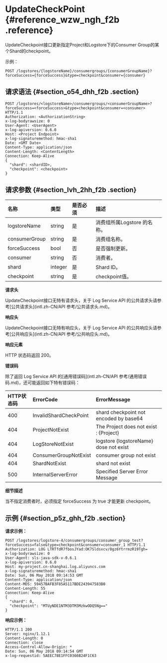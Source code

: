# UpdateCheckPoint {#reference_wzw_ngh_f2b .reference}

UpdateCheckpoint接口更新指定Project和Logstore下的Consumer Group的某个Shard的checkpoint。

示例：

```
POST /logstores/{logstoreName}/consumergroups/{consumerGroupName}?forceSuccess={forceSuccess}&type=checkpoint&consumer={consumer}
```

## 请求语法 {#section_o54_dhh_f2b .section}

```
POST /logstores/<logstoreName>/consumergroups/<consumerGroupName>?forceSuccess=<forceSuccess>&type=checkpoint&consumer=<consumer> HTTP/1.1
Authorization: <AuthorizationString>
x-log-bodyrawsize: 0
User-Agent: <UserAgent>
x-log-apiversion: 0.6.0
Host: <Project Endpoint>
x-log-signaturemethod: hmac-sha1
Date: <GMT Date>
Content-Type: application/json
Content-Length: <ContentLength>
Connection: Keep-Alive
{
  "shard": <shardID>,
  "checkpoint": <checkpoint>
}
```

## 请求参数 {#section_lvh_2hh_f2b .section}

|名称|类型|是否必须|描述|
|:-|:-|:---|:-|
|logstoreName|string|是|消费组所属Logstore 的名称。|
|consumerGroup|string|是|消费组名称。|
|forceSuccess|bool|否|是否强制更新。|
|consumer|string|否|消费者。|
|shard|integer|是|Shard ID。|
|checkpoint|string|是|checkpoint值。|

**请求头**

UpdateCheckpoint接口无特有请求头，关于 Log Service API 的公共请求头请参考[公共请求头](intl.zh-CN/API 参考/公共请求头.md)。

**响应头**

UpdateCheckpoint接口无特有响应头，关于 Log Service API 的公共响应头请参考[公共响应头](intl.zh-CN/API 参考/公共响应头.md)。

**响应元素**

HTTP 状态码返回 200。

**错误码**

除了返回 Log Service API 的[通用错误码](intl.zh-CN/API 参考/通用错误码.md)，还可能返回如下特有错误码：

|HTTP状态码|ErrorCode|ErrorMessage|
|:------|:--------|:-----------|
|400|InvalidShardCheckPoint|shard checkpoint not encoded by base64|
|404|ProjectNotExist|The Project does not exist : \{Project\}|
|404|LogStoreNotExist|logstore \{logstoreName\} dose not exist|
|404|ConsumerGroupNotExist|consumer group not exist|
|404|ShardNotExist|shard not exist|
|500|InternalServerError|Specified Server Error Message|

**细节描述**

当不指定消费者时，必须指定 forceSuccess 为 true 才能更新 checkpoint。

## 示例 {#section_p5z_ghh_f2b .section}

**请求示例：**

```
POST /logstores/logstore-4/consumergroups/consumer_group_test?forceSuccess=false&type=checkpoint&consumer=consumer_1 HTTP/1.1
Authorization: LOG LTRTfdR7fbosJYad:OK7Sldsxcv/8gz6YtrrmzR19Tgh=
x-log-bodyrawsize: 0
User-Agent: sls-java-sdk-v-0.6.1
x-log-apiversion: 0.6.0
Host: my-project.cn-shanghai.log.aliyuncs.com
x-log-signaturemethod: hmac-sha1
Date: Sun, 06 May 2018 09:14:53 GMT
Content-Type: application/json
Content-MD5: 59457BAFB3F85A5117BDE243947583B0
Content-Length: 55
Connection: Keep-Alive
{
  "shard": 0,
  "checkpoint": "MTUyNDE1NTM3OTM3MzkwODQ5Ng=="
}
```

**响应示例：**

```
HTTP/1.1 200
Server: nginx/1.12.1
Content-Length: 0
Connection: close
Access-Control-Allow-Origin: *
Date: Sun, 06 May 2018 09:14:54 GMT
x-log-requestid: 5AEEC78E1FFC0366B24F1C63
```

